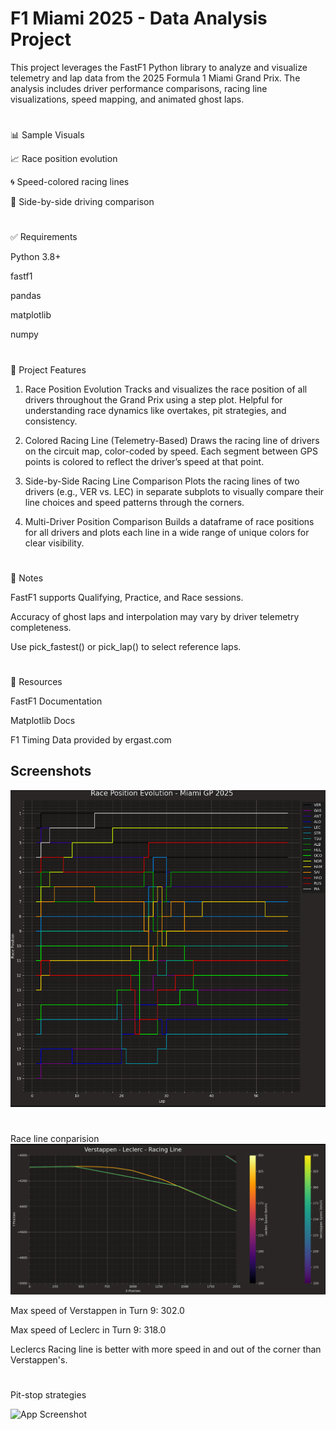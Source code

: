 
# F1 Miami 2025 - Data Analysis Project
This project leverages the FastF1 Python library to analyze and visualize telemetry and lap data from the 2025 Formula 1 Miami Grand Prix. The analysis includes driver performance comparisons, racing line visualizations, speed mapping, and animated ghost laps.
#
📊 Sample Visuals

📈 Race position evolution

🌀 Speed-colored racing lines

🧭 Side-by-side driving comparison

#
✅ Requirements

Python 3.8+

fastf1

pandas

matplotlib

numpy
#
📁 Project Features

1. Race Position Evolution
Tracks and visualizes the race position of all drivers throughout the Grand Prix using a step plot. Helpful for understanding race dynamics like overtakes, pit strategies, and consistency.

2. Colored Racing Line (Telemetry-Based)
Draws the racing line of drivers on the circuit map, color-coded by speed. Each segment between GPS points is colored to reflect the driver’s speed at that point.

3. Side-by-Side Racing Line Comparison
Plots the racing lines of two drivers (e.g., VER vs. LEC) in separate subplots to visually compare their line choices and speed patterns through the corners.

5. Multi-Driver Position Comparison
Builds a dataframe of race positions for all drivers and plots each line in a wide range of unique colors for clear visibility.

#
📌 Notes

FastF1 supports Qualifying, Practice, and Race sessions.

Accuracy of ghost laps and interpolation may vary by driver telemetry completeness.

Use pick_fastest() or pick_lap() to select reference laps.

#
🔗 Resources

FastF1 Documentation

Matplotlib Docs

F1 Timing Data provided by ergast.com


## Screenshots

![App Screenshot](https://github.com/spacedragonx/F1-Driver-Data-Analysis/blob/main/posi.png?raw=true)

# 
Race line conparision
![App Screenshot](https://github.com/spacedragonx/F1-Driver-Data-Analysis/blob/main/RacingLineComparision.png?raw=true)

Max speed of Verstappen in Turn 9: 302.0

Max speed of Leclerc in Turn 9: 318.0

Leclercs Racing line is better with more speed in and out of the corner than Verstappen's.

# 
Pit-stop strategies

![App Screenshot](https://github.com/spacedragonx/F1-Driver-Data-Analysis/blob/main/PitStrategy.png?raw=true)


